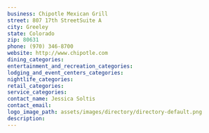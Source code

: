 ```yaml
---
business: Chipotle Mexican Grill
street: 807 17th StreetSuite A
city: Greeley
state: Colorado
zip: 80631
phone: (970) 346-8700
website: http://www.chipotle.com
dining_categories: 
entertainment_and_recreation_categories: 
lodging_and_event_centers_categories: 
nightlife_categories: 
retail_categories: 
service_categories: 
contact_name: Jessica Soltis
contact_email: 
logo_image_path: assets/images/directory/directory-default.png
description: 
---
```

